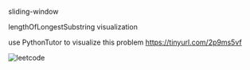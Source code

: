 sliding-window
  
  lengthOfLongestSubstring visualization


use PythonTutor to visualize this problem
https://tinyurl.com/2p9ms5vf


![leetcode](https://user-images.githubusercontent.com/44210537/160198648-183320a9-3b00-4d27-be66-5d664940ded4.gif)
